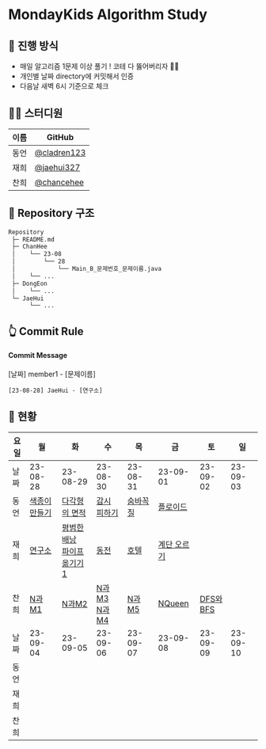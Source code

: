 # MondayKids Algorithm Study

## 🥇 진행 방식

- 매일 알고리즘 1문제 이상 풀기 ! 코테 다 뚫어버리자 👊🏻
- 개인별 날짜 directory에 커밋해서 인증
- 다음날 새벽 6시 기준으로 체크

## 👨‍💻 스터디원

| 이름 | GitHub                                       |
| ---- | -------------------------------------------- |
| 동언 | [@cladren123](https://github.com/cladren123) |
| 재희 | [@jaehui327](https://github.com/jaehui327)   |
| 찬희 | [@chancehee](https://github.com/chancehee)   |

## 📑 Repository 구조

```bash
Repository
 ├─ README.md
 ├─ ChanHee
 │    └── 23-08
 │        └── 28
 │            └── Main_B_문제번호_문제이름.java
 │    └── ...
 ├─ DongEon
 │    └── ...
 └─ JaeHui
      └── ...
```

## 👆 Commit Rule

#### Commit Message

[날짜] member1 - [문제이름]

```
[23-08-28] JaeHui - [연구소]
```

## 📝 현황

| 요일 | 월                                                    | 화                                                                                                               | 수                                                                                               | 목                                                | 금                                                  | 토       | 일       |
| ---- | ----------------------------------------------------- | ---------------------------------------------------------------------------------------------------------------- | ------------------------------------------------------------------------------------------------ | ------------------------------------------------- | --------------------------------------------------- | -------- | -------- |
| 날짜 | 23-08-28                                              | 23-08-29                                                                                                         | 23-08-30                                                                                         | 23-08-31                                          | 23-09-01                                            | 23-09-02 | 23-09-03 |
| 동언 | [색종이 만들기](https://www.acmicpc.net/problem/2630) | [다각형의 면적](https://www.acmicpc.net/problem/2166)                                                            | [감시 피하기](https://www.acmicpc.net/problem/18428)                                             | [숨바꼭질](https://www.acmicpc.net/problem/13549) | [플로이드](https://www.acmicpc.net/problem/11404)   |          |          |
| 재희 | [연구소](https://www.acmicpc.net/problem/14502)       | [평범한 배낭](https://www.acmicpc.net/problem/12865)<br>[파이프 옮기기 1](https://www.acmicpc.net/problem/17070) | [동전](https://www.acmicpc.net/problem/9084)                                                     | [호텔](https://www.acmicpc.net/problem/1106)      | [계단 오르기](https://www.acmicpc.net/problem/2579) |          |          |
| 찬희 | [N과M1](https://www.acmicpc.net/problem/15649)        | [N과M2](https://www.acmicpc.net/problem/15650)                                                                   | [N과M3](https://www.acmicpc.net/problem/15651)<br>[N과M4](https://www.acmicpc.net/problem/15652) | [N과M5](https://www.acmicpc.net/problem/15654)    | [NQueen](https://www.acmicpc.net/problem/9663)      |  [DFS와BFS](https://www.acmicpc.net/problem/1260)        |          |
| 날짜 | 23-09-04                                              | 23-09-05                                                                                                         | 23-09-06                                                                                         | 23-09-07                                          | 23-09-08                                            | 23-09-09 | 23-09-10 |
| 동언 |                                                       |                                                                                                                  |                                                                                                  |                                                   |                                                     |          |          |
| 재희 |                                                       |                                                                                                                  |                                                                                                  |                                                   |                                                     |          |          |
| 찬희 |                                                       |                                                                                                                  |                                                                                                  |                                                   |                                                     |          |          |

